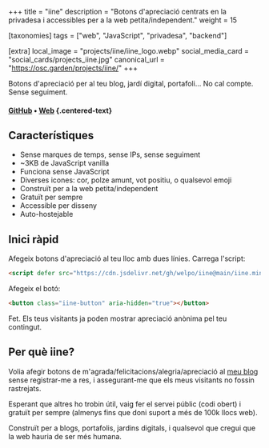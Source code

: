 +++
title = "iine"
description = "Botons d'apreciació centrats en la privadesa i accessibles per a la web petita/independent."
weight = 15

[taxonomies]
tags = ["web", "JavaScript", "privadesa", "backend"]

[extra]
local_image = "projects/iine/iine_logo.webp"
social_media_card = "social_cards/projects_iine.jpg"
canonical_url = "https://osc.garden/projects/iine/"
+++

Botons d'apreciació per al teu blog, jardí digital, portafoli… No cal compte. Sense seguiment.

#### [GitHub](https://github.com/welpo/iine) • [Web](https://iine.to) {.centered-text}

## Característiques

- Sense marques de temps, sense IPs, sense seguiment
- ~3KB de JavaScript vanilla
- Funciona sense JavaScript
- Diverses icones: cor, polze amunt, vot positiu, o qualsevol emoji
- Construït per a la web petita/independent
- Gratuït per sempre
- Accessible per disseny
- Auto-hostejable

## Inici ràpid

Afegeix botons d'apreciació al teu lloc amb dues línies. Carrega l'script:

```html
<script defer src="https://cdn.jsdelivr.net/gh/welpo/iine@main/iine.mini.js"></script>
```

Afegeix el botó:

```html
<button class="iine-button" aria-hidden="true"></button>
```

Fet. Els teus visitants ja poden mostrar apreciació anònima pel teu contingut.

## Per què iine?

Volia afegir botons de m'agrada/felicitacions/alegria/apreciació al [meu blog](https://osc.garden) sense registrar-me a res, i assegurant-me que els meus visitants no fossin rastrejats.

Esperant que altres ho trobin útil, vaig fer el servei públic (codi obert) i gratuït per sempre (almenys fins que doni suport a més de 100k llocs web).

Construït per a blogs, portafolis, jardins digitals, i qualsevol que cregui que la web hauria de ser més humana.

